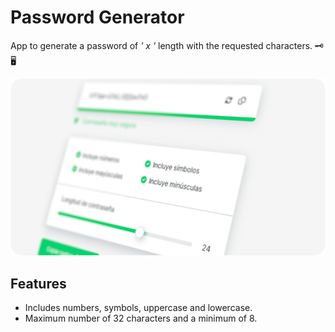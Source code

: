 
# Password Generator

App to generate a password of _' x '_ length with the requested characters. 🗝🖥️

![](https://github.com/Mardecera/passwordGenerator/blob/main/src/assets/images/screenshoot.png?raw=true)


## Features

- Includes numbers, symbols, uppercase and lowercase.
- Maximum number of 32 characters and a minimum of 8.

